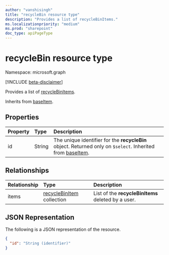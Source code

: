 ```yaml
---
author: "vanshisingh"
title: "recycleBin resource type"
description: "Provides a list of recycleBinItems."
ms.localizationpriority: "medium"
ms.prod: "sharepoint"
doc_type: apiPageType
---
```


# recycleBin resource type

Namespace: microsoft.graph

[!INCLUDE [beta-disclaimer](../../includes/beta-disclaimer.md)]

Provides a list of [recycleBinItems](recyclebinitem.md).

Inherits from [baseItem](baseitem.md).

## Properties

| Property | Type   | Description                                                                                                              |
|:---------|:-------|:-------------------------------------------------------------------------------------------------------------------------|
|id        | String | The unique identifier for the **recycleBin** object. Returned only on `$select`. Inherited from [baseItem](baseitem.md). |

## Relationships

| Relationship | Type                                           | Description                                        |
|:-------------|:-----------------------------------------------|:---------------------------------------------------|
| items        | [recycleBinItem](recyclebinitem.md) collection | List of the **recycleBinItems** deleted by a user. |

## JSON Representation

The following is a JSON representation of the resource.

<!-- {
  "blockType": "resource",
  "keyProperty": "id",
  "@odata.type": "microsoft.graph.recycleBin",
  "baseType": "microsoft.graph.baseItem",
  "optionalProperties": []
}-->

```json
{
  "id": "String (identifier)"
}
```

<!-- {
"type": "#page.annotation",
"createdBy": "API Clinic",
"section": "documentation"
}-->
